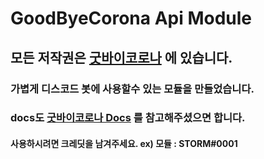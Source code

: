 # GoodByeCorona Api Module
## 모든 저작권은 [굿바이코로나](https://corona-19.kr/) 에 있습니다.

### 가볍게 디스코드 봇에 사용할수 있는 모듈을 만들었습니다.
### docs도 [굿바이코로나 Docs](https://github.com/dhlife09/Corona-19-API) 를 참고해주셨으면 합니다.

#### 사용하시려면 크레딧을 남겨주세요. ex) 모듈 : STORM#0001